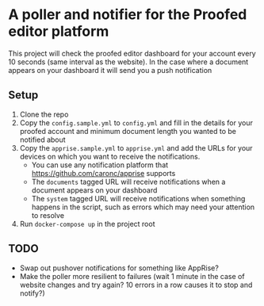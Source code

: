 # A poller and notifier for the Proofed editor platform

This project will check the proofed editor dashboard for your account every 10 seconds (same interval as the website).
In the case where a document appears on your dashboard it will send you a push notification

## Setup

1. Clone the repo
2. Copy the `config.sample.yml` to `config.yml` and fill in the details for your proofed account and minimum document length you wanted to be notified about
3. Copy the `apprise.sample.yml` to `apprise.yml` and add the URLs for your devices on which you want to receive the notifications.
    - You can use any notification platform that https://github.com/caronc/apprise supports
    - The `documents` tagged URL will receive notifications when a document appears on your dashboard
    - The `system` tagged URL will receive notifications when something happens in the script, such as errors which may need your attention to resolve
3. Run `docker-compose up` in the project root

## TODO
- Swap out pushover notifications for something like AppRise?
- Make the poller more resilient to failures (wait 1 minute in the case of website changes and try again? 10 errors in a row causes it to stop and notify?)